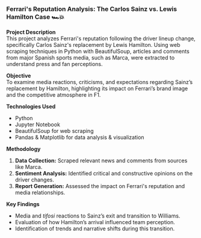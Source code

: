 ### **Ferrari's Reputation Analysis: The Carlos Sainz vs. Lewis Hamilton Case 🏎️💥**  

**Project Description**  
This project analyzes Ferrari's reputation following the driver lineup change, specifically Carlos Sainz's replacement by Lewis Hamilton. Using web scraping techniques in Python with BeautifulSoup, articles and comments from major Spanish sports media, such as Marca, were extracted to understand press and fan perceptions.  

**Objective**  
To examine media reactions, criticisms, and expectations regarding Sainz’s replacement by Hamilton, highlighting its impact on Ferrari’s brand image and the competitive atmosphere in F1.  

**Technologies Used**  
- Python  
- Jupyter Notebook  
- BeautifulSoup for web scraping  
- Pandas & Matplotlib for data analysis & visualization  

**Methodology**  
1. **Data Collection:** Scraped relevant news and comments from sources like Marca.  
2. **Sentiment Analysis:** Identified critical and constructive opinions on the driver changes.  
3. **Report Generation:** Assessed the impact on Ferrari's reputation and media relationships.  

**Key Findings**  
- Media and *tifosi* reactions to Sainz’s exit and transition to Williams.  
- Evaluation of how Hamilton’s arrival influenced team perception.  
- Identification of trends and narrative shifts during this transition.
